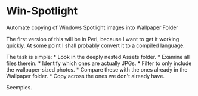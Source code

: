 # Win-Spotlight
Automate copying of Windows Spotlight images into Wallpaper Folder

The first version of this will be in Perl, because I want to get it working quickly. At some point I shall probably convert it to a compiled language.

The task is simple:
    * Look in the deeply nested Assets folder.
    * Examine all files therein.
    * Identify which ones are actually JPGs.
    * Filter to only include the wallpaper-sized photos.
    * Compare these with the ones already in the Wallpaper folder.
    * Copy across the ones we don't already have.

Seemples.
